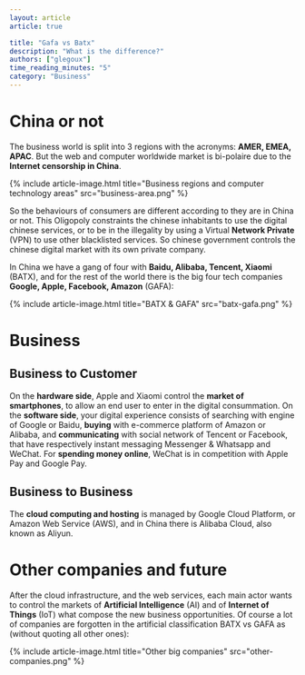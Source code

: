 ```yaml
---
layout: article
article: true

title: "Gafa vs Batx"
description: "What is the difference?"
authors: ["glegoux"]
time_reading_minutes: "5"
category: "Business"
---
```


# China or not

The business world is split into 3 regions with the acronyms: **AMER, EMEA, APAC**. But the web and 
computer worldwide market is bi-polaire due to the **Internet censorship in China**.

{% include article-image.html title="Business regions and computer technology areas" src="business-area.png" %}

So the behaviours of consumers are different according to they are in China or not. This Oligopoly 
constraints the chinese inhabitants to use the digital chinese services, or to be in the illegality 
by using a Virtual **Network Private** (VPN) to use other blacklisted services. So chinese government 
controls the chinese digital market with its own private company. 

In China we have a gang of four with **Baidu, Alibaba, Tencent, Xiaomi** (BATX), and for the rest of 
the world there is the big four tech companies **Google, Apple, Facebook, Amazon** (GAFA):

{% include article-image.html title="BATX & GAFA" src="batx-gafa.png" %}

# Business

## Business to Customer

On the **hardware side**, Apple and Xiaomi control the **market of smartphones**, to allow an end user to 
enter in the digital consummation. On the **software side**, your digital experience consists of 
searching with engine of Google or Baidu, **buying** with e-commerce platform of Amazon or Alibaba, and 
**communicating** with social network of Tencent or Facebook, that have respectively instant messaging 
Messenger & Whatsapp and WeChat. For **spending money online**, WeChat is in competition with Apple Pay 
and Google Pay.

## Business to Business

The **cloud computing and hosting** is managed by Google Cloud Platform, or Amazon Web Service (AWS), 
and in China there is Alibaba Cloud, also known as Aliyun.

# Other companies and future

After the cloud infrastructure, and the web services, each main actor wants to control the markets 
of **Artificial Intelligence** (AI) and of **Internet of Things** (IoT) what compose the new business 
opportunities. Of course a lot of companies are forgotten in the artificial classification BATX 
vs GAFA as (without quoting all other ones): 

{% include article-image.html title="Other big companies" src="other-companies.png" %}
